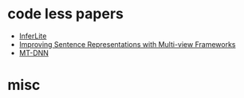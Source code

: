 # code less papers
* [InferLite](http://aclweb.org/anthology/D18-1524)
* [Improving Sentence Representations with Multi-view Frameworks](https://arxiv.org/abs/1810.01064)
* [MT-DNN](https://arxiv.org/pdf/1901.11504.pdf)

# misc
